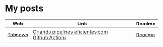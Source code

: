 # My posts

| Web                                    | Link                                                                                                                                    | Readme                                                                         |
| -------------------------------------- | --------------------------------------------------------------------------------------------------------------------------------------- | ------------------------------------------------------------------------------ |
| [Tabnews](https://www.tabnews.com.br/) | [Criando pipelines eficientes com Github Actions](https://www.tabnews.com.br/jdgabriel/criando-pipelines-eficientes-com-github-actions) | [Readme](https://github.com/jdgabriel/my-posts/blob/main/wokflows-pipeline.md) |

